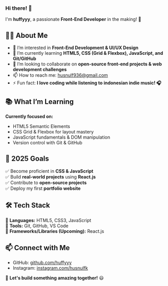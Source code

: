 ### Hi there! 👋 
I'm **huffyyy**, a passionate **Front-End Developer** in the making! 🚀  

## 👩‍💻 About Me
- 👀 I’m interested in **Front-End Development & UI/UX Design**  
- 🌱 I’m currently learning **HTML5, CSS (Grid & Flexbox), JavaScript, and Git/GitHub**  
- 💞️ I’m looking to collaborate on **open-source front-end projects & web development challenges**  
- 📫 How to reach me: husnulf936@gmail.com   
- ⚡ Fun fact: **I love coding while listening to indonesian indie music! 🎧**

## 📚 What I’m Learning  
**Currently focused on:**  
- HTML5 Semantic Elements  
- CSS Grid & Flexbox for layout mastery  
- JavaScript fundamentals & DOM manipulation  
- Version control with Git & GitHub

## 🎯 2025 Goals  
✅ Become proficient in **CSS & JavaScript**  
✅ Build **real-world projects** using **React.js**  
✅ Contribute to **open-source projects**  
✅ Deploy my first **portfolio website**  

## 🛠 Tech Stack  
🔹 **Languages:** HTML5, CSS3, JavaScript  
🔹 **Tools:** Git, GitHub, VS Code  
🔹 **Frameworks/Libraries (Upcoming):** React.js  

## 📫 Connect with Me  
- GitHub: [github.com/huffyyy](https://github.com/huffyyy)  
- Instagram: [instagram.com/husnulfk](https://www.instagram.com/husnulfk)

🚀 **Let's build something amazing together!** 😃 

<!---
huffyyy/huffyyy is a ✨ special ✨ repository because its `README.md` (this file) appears on your GitHub profile.
You can click the Preview link to take a look at your changes.
--->
